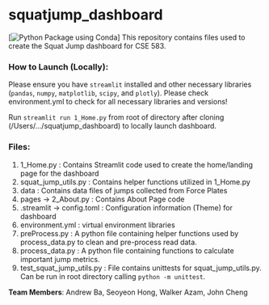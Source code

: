 # squatjump_dashboard
[![Python Package using Conda](https://github.com/walkerazam/squatjump_dashboard/actions/workflows/python-package-conda.yml/badge.svg)]
This repository contains files used to create the Squat Jump dashboard for CSE 583.

### How to Launch (Locally):

Please ensure you have `streamlit` installed and other necessary libraries (`pandas`, `numpy`, `matplotlib`, `scipy`, and `plotly`). Please check environment.yml to check for all necessary libraries and versions!

Run `streamlit run 1_Home.py` from root of directory after cloning (/Users/.../squatjump_dashboard) to locally launch dashboard.

### Files:

1. 1_Home.py : Contains Streamlit code used to create the home/landing page for the dashboard
2. squat_jump_utils.py : Contains helper functions utilized in 1_Home.py
3. data : Contains data files of jumps collected from Force Plates
4. pages -> 2_About.py : Contains About Page code
5. .streamlit -> config.toml : Configuration information (Theme) for dashboard
6. environment.yml : virtual environment libraries
7. preProcess.py : A python file containing helper functions used by process_data.py to clean and pre-process read data.
8. process_data.py : A python file containing functions to calculate important jump metrics.
9. test_squat_jump_utils.py : File contains unittests for squat_jump_utils.py. Can be run in root directory calling `python -m unittest`.

**Team Members**: Andrew Ba, Seoyeon Hong, Walker Azam, John Cheng
